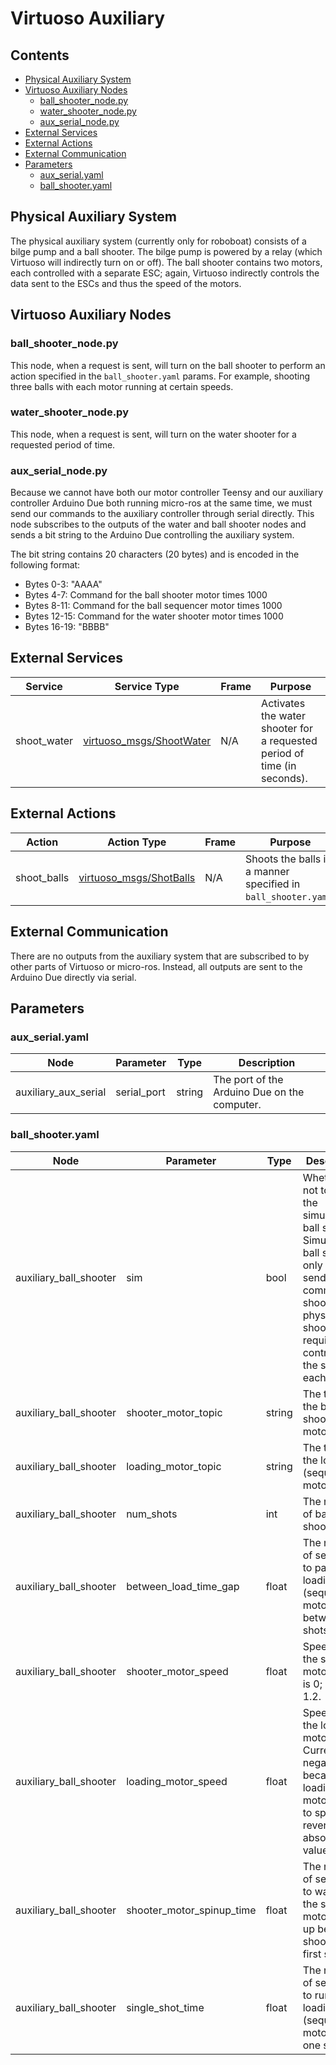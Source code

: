 # Virtuoso Auxiliary

## Contents
- [Physical Auxiliary System](#physical-auxiliary-system)
- [Virtuoso Auxiliary Nodes](#virtuoso-auxiliary-nodes)
  - [ball_shooter_node.py](#ball\_shooter\_nodepy)
  - [water_shooter_node.py](#water\_shooter\_nodepy)
  - [aux_serial_node.py](#aux\_serial\_nodepy)
- [External Services](#external-services)
- [External Actions](#external-actions)
- [External Communication](#external-communication)
- [Parameters](#parameters)
  - [aux_serial.yaml](#aux\_serialyaml)
  - [ball_shooter.yaml](#ball\_shooteryaml)

## Physical Auxiliary System

The physical auxiliary system (currently only for roboboat) consists of a bilge pump and a ball shooter. The bilge pump is powered by a relay (which Virtuoso will indirectly turn on or off). The ball shooter contains two motors, each controlled with a separate ESC; again, Virtuoso indirectly controls the data sent to the ESCs and thus the speed of the motors.

## Virtuoso Auxiliary Nodes

### ball_shooter_node.py
This node, when a request is sent, will turn on the ball shooter to perform an action specified in the `ball_shooter.yaml` params. For example, shooting three balls with each motor running at certain speeds.

### water_shooter_node.py
This node, when a request is sent, will turn on the water shooter for a requested period of time.

### aux_serial_node.py
Because we cannot have both our motor controller Teensy and our auxiliary controller Arduino Due both running micro-ros at the same time, we must send our commands to the auxiliary controller through serial directly. This node subscribes to the outputs of the water and ball shooter nodes and sends a bit string to the Arduino Due controlling the auxiliary system.

The bit string contains 20 characters (20 bytes) and is encoded in the following format:
- Bytes 0-3: "AAAA"
- Bytes 4-7: Command for the ball shooter motor times 1000
- Bytes 8-11: Command for the ball sequencer motor times 1000
- Bytes 12-15: Command for the water shooter motor times 1000
- Bytes 16-19: "BBBB"

## External Services 

| Service | Service Type | Frame | Purpose |
|---------|--------------|-------|---------|
| shoot_water | [virtuoso_msgs/ShootWater](/virtuoso_msgs/srv/ShootWater.srv) | N/A | Activates the water shooter for a requested period of time (in seconds). |

## External Actions

| Action | Action Type | Frame | Purpose |
|---------|--------------|-------|---------|
| shoot_balls | [virtuoso_msgs/ShotBalls](/virtuoso_msgs/action/ShootBalls.action) | N/A | Shoots the balls in a manner specified in `ball_shooter.yaml`. |

## External Communication
There are no outputs from the auxiliary system that are subscribed to by other parts of Virtuoso or micro-ros. Instead, all outputs are sent to the Arduino Due directly via serial.

## Parameters

### aux_serial.yaml
| Node | Parameter | Type | Description |
|------|-----------|------|-------------|
| auxiliary_aux_serial | serial_port | string | The port of the Arduino Due on the computer. |

### ball_shooter.yaml
| Node | Parameter | Type | Description |
|------|-----------|------|-------------|
| auxiliary_ball_shooter | sim | bool | Whether or not to use the simulation ball shooter. Simulation ball shooter only requires sending a command to shoot, while physical ball shooter requires controlling the speed of each motor. |
| auxiliary_ball_shooter | shooter_motor_topic | string | The topic for the ball shooter motor. |
| auxiliary_ball_shooter | loading_motor_topic | string | The topic for the loading (sequencer) motor. |
| auxiliary_ball_shooter | num_shots | int | The number of balls to shoot. |
| auxiliary_ball_shooter | between_load_time_gap | float | The number of seconds to pause the loading (sequencing) motor between shots. |
| auxiliary_ball_shooter | shooter_motor_speed | float | Speed to run the shooter motor at. Min is 0; max is 1.2. |
| auxiliary_ball_shooter | loading_motor_speed | float | Speed to run the loading motor at. Currently negative because loading motor needs to spin in reverse. Max absolute value is 1.0. |
| auxiliary_ball_shooter | shooter_motor_spinup_time | float | The number of seconds to wait for the shooter motor to spin up before shooting the first shot. | 
| auxiliary_ball_shooter | single_shot_time | float | The number of seconds to run the loading (sequencer) motor to fire one shot.